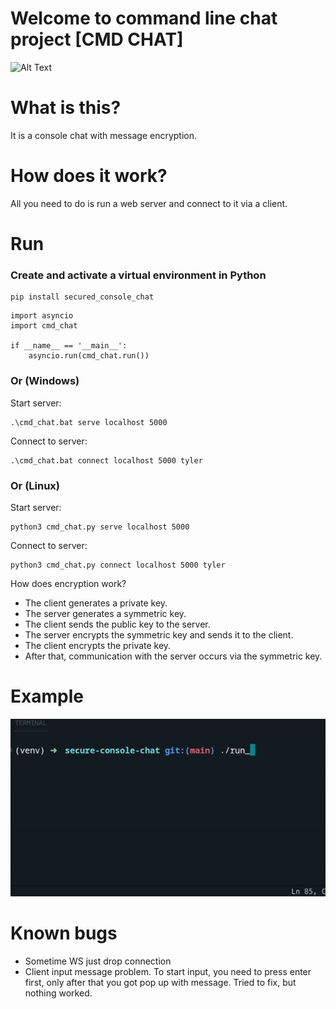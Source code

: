 # Welcome to command line chat project [CMD CHAT]

![Alt Text](https://static.wikia.nocookie.net/listofdeaths/images/b/b3/Tyler_Durden.webp/revision/latest?cb=20220909010337)

# What is this?

It is a console chat with message encryption.

# How does it work?

All you need to do is run a web server and connect to it via a client.

# Run 

### Create and activate a virtual environment in Python

```
pip install secured_console_chat
```

```
import asyncio 
import cmd_chat

if __name__ == '__main__':
    asyncio.run(cmd_chat.run())
```


### Or (Windows)

Start server:

```
.\cmd_chat.bat serve localhost 5000 
```

Connect to server:

```
.\cmd_chat.bat connect localhost 5000 tyler
```

### Or (Linux)

Start server:

```
python3 cmd_chat.py serve localhost 5000
```

Connect to server:

```
python3 cmd_chat.py connect localhost 5000 tyler
```


How does encryption work?

* The client generates a private key.
* The server generates a symmetric key.
* The client sends the public key to the server.
* The server encrypts the symmetric key and sends it to the client.
* The client encrypts the private key.
* After that, communication with the server occurs via the symmetric key.

# Example

![Alt Text](example.gif)

# Known bugs 

* Sometime WS just drop connection
* Client input message problem. To start input, you need to press enter first, only after that you got pop up with message. Tried to fix, but nothing worked.
